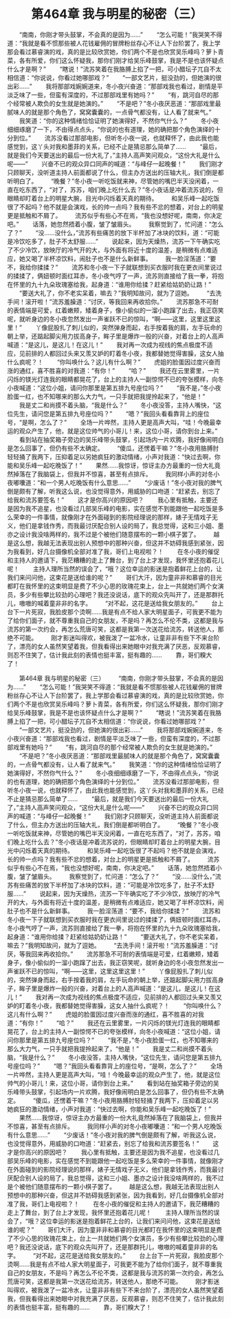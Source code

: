 # 　　第464章 我与明星的秘密（三）
　　“南南，你刚才带头鼓掌，不会真的是因为……”
　　“怎么可能！”我哭笑不得道：“我就是看不惯那些被人花钱雇佣的冒牌粉丝存心不让人下台阶罢了，我上学那会看过慕睿演的戏，真的是比较欣赏她，你们两个不是也欣赏吴乐峰吗？萝卜青菜，各有所爱，你们这么怀疑我，那你们刚才给吴乐峰鼓掌，我是不是也该怀疑点什么才是啊？”
　　“瞎说！”流苏笑着在我胳膊上掐了一把，可小醋坛子兀自不太相信道：“你说说，你看过她哪部戏？”
　　“一部文艺片，挺没劲的，但她演的很出彩……”
　　我将那部戏婉婉道来，冬小夜兴奋道：“那部戏我也看过，剧情是平淡乏味了一些，但蛮有深度的，不过那部戏里有她吗？”
　　“有，跳河自尽的那个经常被人欺负的女生就是她演的。”
　　“不是吧？”冬小夜厌恶道：“那部戏里最腻味人的就是那个角色了，窝窝囊囊的，一点骨气都没有，让人看了就来气。”
　　我笑道：“你的这种情绪恰恰证明了她演得好，不然你气什么？”
　　冬小夜细细琢磨了一下，不由得点点头，“你说的也有道理，她的确把那个角色演绎的十分到位。”
　　流苏没看过那部电影，但听冬小夜一说，也就释怀了，由此我也能感觉到，这丫头对我和墨菲的关系，已经不止是猜忌那么简单了……
　　“最后，就是我们今天要送出的最后一份大礼了，”主持人高声笑问观众，“这份大礼是什么呢——”
　　兴奋不已的观众异口同声的喊道：“与峰仔一起晚餐！”
　　我们刚才只顾聊天，没听道主持人前面都说了什么，但主办方送出的压轴大礼，我们倒是都听明白了。
　　“晚餐？”冬小夜一听吃饭就来神，尽管她的嘴巴半天没闲着，一直在吃东西了，“对了，苏苏，咱们晚上吃什么去？”冬小夜话是冲着流苏说的，但眼睛却盯着台上的明星大腕，目光中闪烁着天真的期待。
　　和吴乐峰一起吃饭很了不起吗？他不就是会演戏，长的帅一点吗？我有些不忿的想着，对台上的明星更是抵触和不屑了。
　　流苏似乎有些心不在焉，“我也没想好呢，南南，你决定吧。”
　　话落，她忽然捂着小腹，皱了皱眉头。
　　我察觉到了，忙问道：“怎么了？”
　　“没……没什么，”流苏有些痛苦的放下半杯加了冰块的饮料，道：“可能是冷饮吃多了，肚子不太舒服……”
　　说起来，因为天燥热，流苏一下午确实吃了不少冷饮，放映厅的冷气开的大，与外面有将近十度的温差，是稍微有点难适应，她又喝了半杯凉饮料，闹肚子也不是什么新鲜事。
　　我一脸淫荡道：“要不，我给你揉揉？”
　　流苏和冬小夜一下子就联想到买衣服时我在更衣间里说过的揉揉了，俩妞顿时面红耳赤，冬小夜气哼了一声，流苏则直接给了我一拳，将抱在怀里的九十九朵玫瑰塞给我，起身道：“谁用你给揉？赶紧给姑奶奶让路！”
　　“要送大礼了，你不老实呆着，嘛去？”我明知故问，就为了逗她。
　　“去洗手间！滚开啦！”流苏羞臊道：“讨厌，等我回来再收拾你。”
　　流苏那急不可耐的表情端是可爱，红着嫩颊，矮着身子，像小偷似的一溜小跑蹿了出去，我正窃笑呢，就听身边的冬小夜忽然发出一声雀跃不已的惊叫，“啊——这里，这里这里这里！”
　　丫像屁股扎了刺儿似的，突然弹身而起，右手按着我的肩，左手玩命的朝上举，还踮起脚尖用力拔高身子，眸子里是爆炸一般的兴奋，对着台上的人高声喊道：“是这儿，是这儿！在这儿！”
　　我对再一次成为视线的焦点极度不适应，见前排的人都回过头来又羡又妒的盯着冬小夜，我都替她觉得害臊，这女人抽什么疯呢？！
　　“你叫唤什么？这儿有什么啊？”
　　虎姐的脸蛋因过度兴奋而涨的通红，喜不胜喜的对我道：“有你！”
　　“哈？”
　　我还在云里雾里，一片闪烁的镁光灯连我的眼睛都晃花了，台上的主持人一副惊愕不已的夸张模样，向冬小夜喊道：“这位小姐，请问你那里是第五排九号座位吗？”
　　“我不是，”冬小夜脸蛋一红，也不知哪来的那么大力气，一只手就把我提拎起来了，“他是！”
　　我是丈二和尚摸不着头脑，“我是什么？”
　　冬小夜没答，主持人嘴快，“这位先生，请问您是第五排九号座位吗？”
　　“嗯？”我回头看看靠背上的座位号，“是啊，怎么了？”
　　全场一片哗然，主持人更是高声大叫，“哇！今晚最幸运的观众产生了，他，就是这位帅气的小哥儿！来，这位小哥，请你到台上来。”
　　看到站在抽奖箱子旁边的吴乐峰带头鼓掌，引起场内一片欢腾，我好像闹明白是怎么回事了，但仍有些不太确定。
　　“傻瓜，还愣着干嘛？”冬小夜用胳膊肘轻轻捅了我两下，压抑着足以另她疯狂的激动情绪，小声对我道：“快过去啊，你能和吴乐峰一起吃晚饭了！”
　　果然……我惊讶，惊讶主办方最重的一份大礼竟然掉落在了我脑袋上，但我并不惊喜，甚至有点排斥。
　　我同样小声的对冬小夜嘟囔道：“和一个男人吃晚饭有什么意思……”
　　“少废话！”冬小夜对我的脾气倒是颇有了解，听我这么说，也没觉得意外，用威胁的口吻道：“赶紧去，别忘了给我和流苏要签名！”
　　这才是你高兴的原因吧？
　　我心里有抵触，主要还是因为我不追星，也没看过几部吴乐峰的电影，实在感觉不到能跟他一起吃饭是多么荣幸的一件事情，就像刚才在外面碰到的影院经理说的那样，婊子无情戏子无义，他们是拿钱作秀，而我最讨厌配合别人设的局了，我总觉得，这和三小姐、墨亦之设计我没啥两样的，我不过是个被他们随意摆布的一颗小棋子罢了。
　　越是这么想，我越无法表现出别人预想中的那种兴奋，但这并不妨碍我感到紧张，因为我看到，好几台摄像机全部对准了我，哥们上电视啦？！
　　在冬小夜的催促和主持人的邀请下，我茫糟糟的走上了舞台，到了台上才发现，我怀里还抱着花儿呢！
　　主持人理所当然的误会了，“哦？这位幸运的影迷是抱着鲜花上台的，让我们来问问他，这束花是送给谁的呢？”
　　哥们大汗，因为童非非和慕睿的目光都盯在我怀里的这束明显是费了不少心思的玫瑰花束上，台上一共就她们两个女演员，多少有些攀比较劲的心理吧？我还没说话，底下的观众先叫开了，还是那群托儿，嗷嗷的喊着童非非的名字。
　　“对不起，这花是送给我女朋友的。”
　　台上台下一片死寂，我脸皮那个烫啊……我是有点不给人家大明星面子，可我更不能为了给你们面子，就不尊重我自己的女朋友，不是吗？再怎么不伦不类，这都是我与流苏的第一次约会，再怎么荒唐可笑，这都是我第一次送花给流苏，转送他人，那绝不可能。
　　刚才影迷叫得欢，被我泼了一盆冷水，让童非非有些下不来台阶了，漂亮的女人虽然笑望着我，但我看得出来她眼中对我充满了厌恶，反观慕睿，则忍不住笑了，估计我此刻的表情也挺丰富，挺有趣的……
　　靠，哥们糗大了！

　　第464章 我与明星的秘密（三）
　　“南南，你刚才带头鼓掌，不会真的是因为……”
　　“怎么可能！”我哭笑不得道：“我就是看不惯那些被人花钱雇佣的冒牌粉丝存心不让人下台阶罢了，我上学那会看过慕睿演的戏，真的是比较欣赏她，你们两个不是也欣赏吴乐峰吗？萝卜青菜，各有所爱，你们这么怀疑我，那你们刚才给吴乐峰鼓掌，我是不是也该怀疑点什么才是啊？”
　　“瞎说！”流苏笑着在我胳膊上掐了一把，可小醋坛子兀自不太相信道：“你说说，你看过她哪部戏？”
　　“一部文艺片，挺没劲的，但她演的很出彩……”
　　我将那部戏婉婉道来，冬小夜兴奋道：“那部戏我也看过，剧情是平淡乏味了一些，但蛮有深度的，不过那部戏里有她吗？”
　　“有，跳河自尽的那个经常被人欺负的女生就是她演的。”
　　“不是吧？”冬小夜厌恶道：“那部戏里最腻味人的就是那个角色了，窝窝囊囊的，一点骨气都没有，让人看了就来气。”
　　我笑道：“你的这种情绪恰恰证明了她演得好，不然你气什么？”
　　冬小夜细细琢磨了一下，不由得点点头，“你说的也有道理，她的确把那个角色演绎的十分到位。”
　　流苏没看过那部电影，但听冬小夜一说，也就释怀了，由此我也能感觉到，这丫头对我和墨菲的关系，已经不止是猜忌那么简单了……
　　“最后，就是我们今天要送出的最后一份大礼了，”主持人高声笑问观众，“这份大礼是什么呢——”
　　兴奋不已的观众异口同声的喊道：“与峰仔一起晚餐！”
　　我们刚才只顾聊天，没听道主持人前面都说了什么，但主办方送出的压轴大礼，我们倒是都听明白了。
　　“晚餐？”冬小夜一听吃饭就来神，尽管她的嘴巴半天没闲着，一直在吃东西了，“对了，苏苏，咱们晚上吃什么去？”冬小夜话是冲着流苏说的，但眼睛却盯着台上的明星大腕，目光中闪烁着天真的期待。
　　和吴乐峰一起吃饭很了不起吗？他不就是会演戏，长的帅一点吗？我有些不忿的想着，对台上的明星更是抵触和不屑了。
　　流苏似乎有些心不在焉，“我也没想好呢，南南，你决定吧。”
　　话落，她忽然捂着小腹，皱了皱眉头。
　　我察觉到了，忙问道：“怎么了？”
　　“没……没什么，”流苏有些痛苦的放下半杯加了冰块的饮料，道：“可能是冷饮吃多了，肚子不太舒服……”
　　说起来，因为天燥热，流苏一下午确实吃了不少冷饮，放映厅的冷气开的大，与外面有将近十度的温差，是稍微有点难适应，她又喝了半杯凉饮料，闹肚子也不是什么新鲜事。
　　我一脸淫荡道：“要不，我给你揉揉？”
　　流苏和冬小夜一下子就联想到买衣服时我在更衣间里说过的揉揉了，俩妞顿时面红耳赤，冬小夜气哼了一声，流苏则直接给了我一拳，将抱在怀里的九十九朵玫瑰塞给我，起身道：“谁用你给揉？赶紧给姑奶奶让路！”
　　“要送大礼了，你不老实呆着，嘛去？”我明知故问，就为了逗她。
　　“去洗手间！滚开啦！”流苏羞臊道：“讨厌，等我回来再收拾你。”
　　流苏那急不可耐的表情端是可爱，红着嫩颊，矮着身子，像小偷似的一溜小跑蹿了出去，我正窃笑呢，就听身边的冬小夜忽然发出一声雀跃不已的惊叫，“啊——这里，这里这里这里！”
　　丫像屁股扎了刺儿似的，突然弹身而起，右手按着我的肩，左手玩命的朝上举，还踮起脚尖用力拔高身子，眸子里是爆炸一般的兴奋，对着台上的人高声喊道：“是这儿，是这儿！在这儿！”
　　我对再一次成为视线的焦点极度不适应，见前排的人都回过头来又羡又妒的盯着冬小夜，我都替她觉得害臊，这女人抽什么疯呢？！
　　“你叫唤什么？这儿有什么啊？”
　　虎姐的脸蛋因过度兴奋而涨的通红，喜不胜喜的对我道：“有你！”
　　“哈？”
　　我还在云里雾里，一片闪烁的镁光灯连我的眼睛都晃花了，台上的主持人一副惊愕不已的夸张模样，向冬小夜喊道：“这位小姐，请问你那里是第五排九号座位吗？”
　　“我不是，”冬小夜脸蛋一红，也不知哪来的那么大力气，一只手就把我提拎起来了，“他是！”
　　我是丈二和尚摸不着头脑，“我是什么？”
　　冬小夜没答，主持人嘴快，“这位先生，请问您是第五排九号座位吗？”
　　“嗯？”我回头看看靠背上的座位号，“是啊，怎么了？”
　　全场一片哗然，主持人更是高声大叫，“哇！今晚最幸运的观众产生了，他，就是这位帅气的小哥儿！来，这位小哥，请你到台上来。”
　　看到站在抽奖箱子旁边的吴乐峰带头鼓掌，引起场内一片欢腾，我好像闹明白是怎么回事了，但仍有些不太确定。
　　“傻瓜，还愣着干嘛？”冬小夜用胳膊肘轻轻捅了我两下，压抑着足以另她疯狂的激动情绪，小声对我道：“快过去啊，你能和吴乐峰一起吃晚饭了！”
　　果然……我惊讶，惊讶主办方最重的一份大礼竟然掉落在了我脑袋上，但我并不惊喜，甚至有点排斥。
　　我同样小声的对冬小夜嘟囔道：“和一个男人吃晚饭有什么意思……”
　　“少废话！”冬小夜对我的脾气倒是颇有了解，听我这么说，也没觉得意外，用威胁的口吻道：“赶紧去，别忘了给我和流苏要签名！”
　　这才是你高兴的原因吧？
　　我心里有抵触，主要还是因为我不追星，也没看过几部吴乐峰的电影，实在感觉不到能跟他一起吃饭是多么荣幸的一件事情，就像刚才在外面碰到的影院经理说的那样，婊子无情戏子无义，他们是拿钱作秀，而我最讨厌配合别人设的局了，我总觉得，这和三小姐、墨亦之设计我没啥两样的，我不过是个被他们随意摆布的一颗小棋子罢了。
　　越是这么想，我越无法表现出别人预想中的那种兴奋，但这并不妨碍我感到紧张，因为我看到，好几台摄像机全部对准了我，哥们上电视啦？！
　　在冬小夜的催促和主持人的邀请下，我茫糟糟的走上了舞台，到了台上才发现，我怀里还抱着花儿呢！
　　主持人理所当然的误会了，“哦？这位幸运的影迷是抱着鲜花上台的，让我们来问问他，这束花是送给谁的呢？”
　　哥们大汗，因为童非非和慕睿的目光都盯在我怀里的这束明显是费了不少心思的玫瑰花束上，台上一共就她们两个女演员，多少有些攀比较劲的心理吧？我还没说话，底下的观众先叫开了，还是那群托儿，嗷嗷的喊着童非非的名字。
　　“对不起，这花是送给我女朋友的。”
　　台上台下一片死寂，我脸皮那个烫啊……我是有点不给人家大明星面子，可我更不能为了给你们面子，就不尊重我自己的女朋友，不是吗？再怎么不伦不类，这都是我与流苏的第一次约会，再怎么荒唐可笑，这都是我第一次送花给流苏，转送他人，那绝不可能。
　　刚才影迷叫得欢，被我泼了一盆冷水，让童非非有些下不来台阶了，漂亮的女人虽然笑望着我，但我看得出来她眼中对我充满了厌恶，反观慕睿，则忍不住笑了，估计我此刻的表情也挺丰富，挺有趣的……
　　靠，哥们糗大了！

